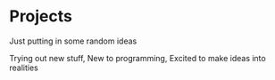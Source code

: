 # Projects
Just putting in some random ideas

Trying out new stuff,
New to programming,
Excited to make ideas into realities
